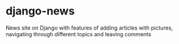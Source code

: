 # django-news
News site on Django with features of adding articles with pictures, navigating through different topics and leaving comments
